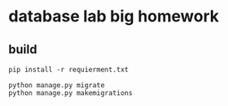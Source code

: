# database lab big homework

## build

```shell
pip install -r requierment.txt

python manage.py migrate
python manage.py makemigrations

```